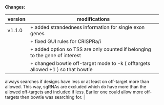 **Changes:**

| version | modifications |
| ------------- | ------------- |
|v1.1.0|+   added strandedness information for single exon genes |
| |+   fixed GUI rules for CRISPRa/i |
| |+   added option so TSS are only counted if belonging to the gene of interest |
| |+   changed bowtie off-target mode to -k ( offtargets allowed +1 ) so that bowtie
always searches if designs have less or at least on off-target more than allowed.
This way, sgRNAs are excluded which do have more than the allowed off-targets and included if less. Earlier one could allow more off-targets then bowtie was searching for. |